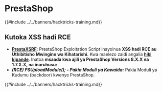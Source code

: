 # PrestaShop

{{#include ../../banners/hacktricks-training.md}}

## Kutoka XSS hadi RCE

- [**PrestaXSRF**](https://github.com/nowak0x01/PrestaXSRF): PrestaShop Exploitation Script inayoinua **XSS hadi RCE au Uthibitisho Mwingine wa Kihatarishi.** Kwa maelezo zaidi angalia [**hiki kipande**](https://nowak0x01.github.io/papers/76bc0832a8f682a7e0ed921627f85d1d.html). Inatoa **msaada kwa ajili ya PrestaShop Versions 8.X.X na 1.7.X.X, na inaruhusu:**
- _**(RCE) PSUploadModule(); - Pakia Moduli ya Kawaida:**_ Pakia Moduli ya Kudumu (backdoor) kwenye PrestaShop.

{{#include ../../banners/hacktricks-training.md}}
